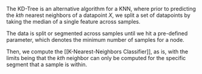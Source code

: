 The KD-Tree is an alternative algorithm for a KNN, where prior to predicting the $kth$ nearest neighbors of a datapoint $X$, we split a set of datapoints by taking the median of a single feature across samples.

The data is split or segmented across samples until we hit a pre-defined parameter, which denotes the minimum number of samples for a node.

Then, we compute the [[K-Nearest-Neighbors Classifier]], as is, with the limits being that the $kth$ neighbor can only be computed for the specific segment that a sample is within.

